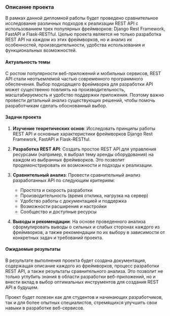 ### Описание проекта

В рамках данной дипломной работы будет проведено сравнительное исследование различных подходов
к реализации REST API с использованием трех популярных фреймворков: Django Rest Framework, FastAPI и Flask-RESTful.
Целью проекта является не только разработка REST API на каждом из этих фреймворков,
но и анализ их особенностей, производительности, удобства использования и функциональных возможностей.

#### Актуальность темы

С ростом популярности веб-приложений и мобильных сервисов, REST API стали неотъемлемой частью
современного программного обеспечения. Выбор подходящего фреймворка для разработки API может
существенно повлиять на производительность, масштабируемость и удобство поддержки приложения.
Поэтому важно провести детальный анализ существующих решений, чтобы помочь разработчикам сделать обоснованный выбор.

#### Задачи проекта

1. **Изучение теоретических основ**: Исследовать принципы работы REST API и основные характеристики фреймворков Django Rest Framework, FastAPI и Flask-RESTful.
  
2. **Разработка REST API**: Создать простое REST API для управления ресурсами (например, я выбрал тему аренды оборудования)
на каждом из выбранных фреймворков. Это позволит продемонстрировать их возможности и подходы к реализации.

3. **Сравнительный анализ**: Провести сравнительный анализ разработанных API по следующим критериям:
   - Простота и скорость разработки
   - Производительность (время отклика, нагрузка на сервер)
   - Удобство работы с документацией и поддержка
   - Возможности расширения и настройки
   - Сообщество и доступные ресурсы

4. **Выводы и рекомендации**: На основе проведенного анализа сформулировать выводы о сильных и слабых
сторонах каждого из фреймворков, а также рекомендации по их выбору в зависимости от конкретных задач и требований проекта.

#### Ожидаемые результаты

В результате выполнения проекта будет создана документация, содержащая описание каждого из фреймворков,
процесс разработки REST API, а также результаты сравнительного анализа. Это позволит не только углубить
знания в области разработки веб-приложений, но и внести вклад в выбор оптимальных инструментов для создания REST API в будущем. 

Проект будет полезен как для студентов и начинающих разработчиков, так и для более опытных специалистов,
стремящихся улучшить свои навыки в разработке веб-сервисов.